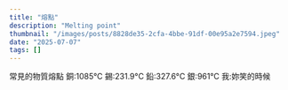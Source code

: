 ```yaml
---
title: "熔點"
description: "Melting point"
thumbnail: "/images/posts/8828de35-2cfa-4bbe-91df-00e95a2e7594.jpeg"
date: "2025-07-07"
tags: []
---
```


常見的物質熔點
銅:1085°C
錫:231.9°C
鉛:327.6°C
銀:961°C
我:妳笑的時候

